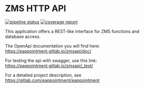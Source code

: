 # ZMS HTTP API

[![pipeline status](https://gitlab.com/eappointment/zmsapi/badges/main/pipeline.svg)](https://gitlab.com/eappointment/zmsapi/-/commits/main)
[![coverage report](https://gitlab.com/eappointment/zmsapi/badges/main/coverage.svg)](https://eappointment.gitlab.io/zmsapi/_tests/coverage/index.html)


This application offers a REST-like interface for ZMS functions and database access.

The OpenApi documentation you will find here: https://eappointment.gitlab.io/zmsapi/doc/

For testing the api with swagger, use this link: https://eappointment.gitlab.io/zmsapi/_test/

For a detailed project description, see https://gitlab.com/eappointment/eappointment

